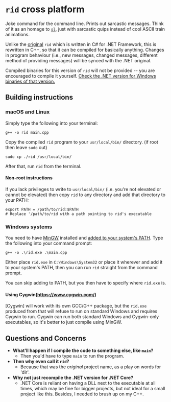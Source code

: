 # `rid` cross platform
Joke command for the command line. Prints out sarcastic messages. Think of it as an homage to [`sl`](https://github.com/mtoyoda/sl), just with sarcastic quips instead of cool ASCII train animations.

Unlike the [original](https://github.com/SpeedStriker243/rid-dotnet) `rid` which is written in C# for .NET Framework, this is rewritten in C++, so that it can be compiled for basically anything. Changes in program behaviour (i.e., new messages, changed messages, different method of providing messages) will be synced with the .NET original.

Compiled binaries for this version of `rid` will not be provided -- you are encouraged to compile it yourself. [Check the .NET version for Windows binaries of that version.](https://github.com/SpeedStriker243/rid-dotnet/releases/tag/release)

## Building instructions
### macOS and Linux
Simply type the following into your terminal:
```
g++ -o rid main.cpp
```
Copy the compiled `rid` program to your `usr/local/bin/` directory. (if root then leave `sudo` out)
```shell
sudo cp ./rid /usr/local/bin/
```
After that, run `rid` from the terminal.
#### Non-root instructions
If you lack privileges to write to `usr/local/bin/` (i.e. you're not elevated or cannot be elevated) then copy `rid` to any directory and add that directory to your PATH:
```
export PATH = /path/to/rid:$PATH
# Replace '/path/to/rid with a path pointing to rid's executable
```

### Windows systems
You need to have [MinGW](http://mingw.org/) installed and [added to your system's PATH](https://www.architectryan.com/2018/03/17/add-to-the-path-on-windows-10/).
Type the following into your command prompt:
```
g++ -o .\rid.exe .\main.cpp
```
Either place `rid.exe` in `C:\Windows\System32` or place it wherever and add it to your system's PATH, then you can run `rid` straight from the command prompt.

You can skip adding to PATH, but you then have to specify where `rid.exe` is.
#### Using Cygwin(https://www.cygwin.com/)
[Cygwin] will work with its own GCC/G++ package, but the `rid.exe` produced from that will refuse to run on standard Windows and requires Cygwin to run. Cygwin can run both standard Windows and Cygwin-only executables, so it's better to just compile using MinGW.


## Questions and Concerns
- **What'll happen if I compile the code to something else, like `main`?**
  - Then you'd have to type `main` to run the program.
- **Then why even call it `rid`?**
  - Because that was the *original* project name, as a play on words for 'dir'.
- **Why not just recompile the .NET version for .NET Core?**
  - .NET Core is reliant on having a DLL next to the executable at all times, which may be fine for bigger projects, but not ideal for a small project like this. Besides, I needed to brush up on my C++.
